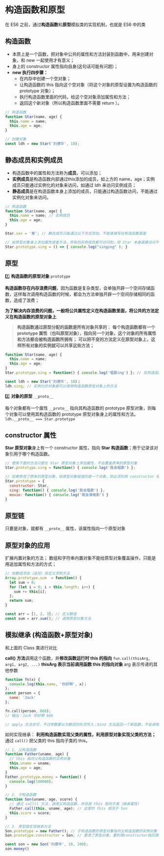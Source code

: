 # 构造函数和原型

在 ES6 之前，通过**构造函数**和**原型**模拟类的实现机制，也就是 ES6 中的类

## 构造函数

* 本质上是一个函数，把对象中公共的属性和方法封装到函数中，用来创建对象，和 new 一起使用才有意义；
* 身上的 constructor 属性指向自身(这句话可能有问题)；
* **new 执行四步骤：**
  * 在内存中创建一个空对象；
  * 让构造函数的 this 指向这个空对象（将这个对象的原型设置为构造函数的 prototype 对象）；
  * 执行构造函数里面的代码，给这个空对象添加属性和方法；
  * 返回这个新对象（所以构造函数里面不需要 return ）。

```javascript
// 构造函数
function Star(name, age) {
  this.name = name;
  this.age = age;
}

// 创建对象
const ldh = new Star('刘德华', 18);
```

## 静态成员和实例成员

* 构造函数中的属性和方法称为**成员**，可以添加；
* **实例成员**是构造函数内部通过this添加的成员，如上方的 name，age；实例成员只能通过实例化的对象来访问，如通过 ldh 来访问实例成员；
* **静态成员**是在构造函数本身上添加的成员，只能通过构造函数访问，不能通过实例化对象来访问。

```javascript
// 构造函数
function Star(name, age) {
  this.name = name; // 实例成员
  this.age = age;
}

Star.sex = '男'; // 静态成员只能通过以下方式添加，不能直接写在构造函数里面

// 给原型对象身上添加属性或者方法，所有的实例成员都可访问到，但 Star 本身直接访问不到
Star.prototype.sing = () => { console.log("singing" ); }                          
```

## 原型

1️⃣ **构造函数的原型对象** `prototype`

**构造函数存在内存浪费问题**，因为函数是复杂类型，会单独开辟一个空间存储函数，这样每次调用构造函数的时候，都会为方法单独开辟一个空间存储相同的函数，造成了浪费；

**为了解决内存浪费的问题，一般将公共属性定义在构造函数里面，将公共的方法定义在构造函数的原型对象上**

> **构造函数通过原型分配的函数是所有对象共享的**；
>**每个构造函数都有一个 prototype 属性（也叫原型对象），指向另一个对象，这个对象的所有属性和方法都会被构造函数所拥有；**
> **可以把不变的方法定义在原型对象上，这样所有对象的实例就可以共享这些方法；**

```javascript
function Star(name, age) {
  this.name = name;
  this.age = age;
}
Star.prototype.sing = function() { console.log('唱歌ing') }; // 在构造函数的原型对象上添加方法

const ldh = new Star('刘德华', 18)；
ldh.sing; // 实例化的对象都可以使用构造函数原型对象上的方法
```

2️⃣ **对象的原型** `__proto__`

每个对象都有一个属性 `__proto__` 指向其构造函数的 prototype 原型对象，则每个对象可以使用其构造函数的 prototype 原型对象身上的属性和方法。`ldh.__proto__ === Star.prototype`

## constructor 属性

**Star 原型对象**身上有一个 constructor 属性，指向 **Star 构造函数**；用于记录该对象引用于哪个构造函数。

```javascript
// 使用下面的方法只是在 Star 原型对象上添加属性，不会覆盖原来的原型对象
Star.prototype.sing = function() { console.log('我会唱歌') };

// 如果修改了原来的原型对象，给原型对象赋值的是一个对象，则必须利用 constructor 指回原来的构造函数
Star.prototype = {
  constructor: Star,
  sing: function() { console.log('我会唱歌') },
  movie: function() { console.log('我会演电影') }
}
```

## 原型链

只要是对象，就都有 `__proto__` 属性，该属性指向一个原型对象

## 原型对象的应用

扩展内置对象的方法；
数组和字符串内置对象不能给原型对象覆盖操作，只能是用追加属性和方法的方式；

```javascript
// 给数组添加（追加）自定义求和方法
Array.prototype.sum  = function() {
  let sum = 0;
  for (let i = 0; i < this.length; i++) {
    sum += this[i];
  };
  return sum;
}

const arr = [1, 2, 3]; // 定义数组
const sum = arr.sum(); // 调用原型对象方法
```

## 模拟继承 (构造函数+原型对象)

和上面的 Class 类进行对比

**call() 方法**调用这个函数，并**修改函数运行时 this 的指向** `fun.call(thisArg, arg1, arg2, ...)`
**thisArg 表示当前调用函数 this 的指向对象**
arg 表示传递的其他参数

```javascript
function fn(x) {
  console.log(this.name, '你好啊', x)；
};
const person = {
  name: 'Jack'
};

fn.call(person, 666);
// 输出：Jack 你好啊 666

// apply 方法亦可，不过参数要以为数组的形式传入；bind 方法返回一个新函数，不会调用该函数
```

如何实现继承：
**利用构造函数实现父类的属性，利用原型对象实现父类的方法；**
通过 `call()` 把父类的 this 指向子类的 this。

```javascript
// 1. 父构造函数
function Father(uname, age) {
  // this 指向父构造函数的实例对象
  this.uname = uname;
  this.age = age;
}
Father.prototype.money = function() {
  console.log(100000);
}

// 2. 子构造函数 
function Son(uname, age, score) {
  // 通过 call() 方法，调用父构造函数，并将其 this 指向子类（继承属性）
  Father.call(this, uname, age); // 这里的 this 相当于 Son
  this.score = score;
}

// 3. 原型链实现继承方法
Son.prototype = new Father(); // 子构造函数的原型对象指向父构造函数的实例对象
Son.prototype.constructor = Son; // 更改了原型对象，要利用constructor指回原来的构造函数

const son = new Son('刘德华', 18, 100);
son.money()
```

